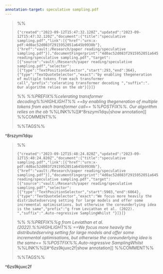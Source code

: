 ```yaml
---
annotation-target: speculative sampling.pdf
---
```



>%%
>```annotation-json
>{"created":"2023-09-12T15:47:32.120Z","updated":"2023-09-12T15:47:32.120Z","document":{"title":"speculative sampling.pdf","link":[{"href":"urn:x-pdf:4d0ac52d083f2915952051a645b9930b"},{"href":"vault:/Research/paper reading/speculative sampling.pdf"}],"documentFingerprint":"4d0ac52d083f2915952051a645b9930b"},"uri":"vault:/Research/paper reading/speculative sampling.pdf","target":[{"source":"vault:/Research/paper reading/speculative sampling.pdf","selector":[{"type":"TextPositionSelector","start":293,"end":364},{"type":"TextQuoteSelector","exact":"by enabling thegeneration of multiple tokens from each transformer call","prefix":"celerating transformer decoding ","suffix":". Our algorithm relies on the ob"}]}]}
>```
>%%
>*%%PREFIX%%celerating transformer decoding%%HIGHLIGHT%% ==by enabling thegeneration of multiple tokens from each transformer call== %%POSTFIX%%. Our algorithm relies on the ob*
>%%LINK%%[[#^8rszymi1dqu|show annotation]]
>%%COMMENT%%
>
>%%TAGS%%
>
^8rszymi1dqu


>%%
>```annotation-json
>{"created":"2023-09-12T15:48:24.820Z","updated":"2023-09-12T15:48:24.820Z","document":{"title":"speculative sampling.pdf","link":[{"href":"urn:x-pdf:4d0ac52d083f2915952051a645b9930b"},{"href":"vault:/Research/paper reading/speculative sampling.pdf"}],"documentFingerprint":"4d0ac52d083f2915952051a645b9930b"},"uri":"vault:/Research/paper reading/speculative sampling.pdf","target":[{"source":"vault:/Research/paper reading/speculative sampling.pdf","selector":[{"type":"TextPositionSelector","start":5903,"end":6064},{"type":"TextQuoteSelector","exact":"We focus more heavily the distributedserving setting for large models and offer some incremental optimisations, but otherwise the coreunderlying idea is the same","prefix":"g from Leviathan et al. (2022). ","suffix":".Auto-regressive SamplingWhilst "}]}]}
>```
>%%
>*%%PREFIX%%g from Leviathan et al. (2022).%%HIGHLIGHT%% ==We focus more heavily the distributedserving setting for large models and offer some incremental optimisations, but otherwise the coreunderlying idea is the same== %%POSTFIX%%.Auto-regressive SamplingWhilst*
>%%LINK%%[[#^6zs9kjuxc2f|show annotation]]
>%%COMMENT%%
>
>%%TAGS%%
>
^6zs9kjuxc2f
